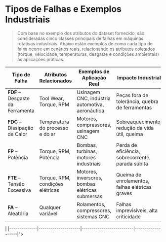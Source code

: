 
# Tipos de Falhas e Exemplos Industriais

>Com base no exemplo dos atributos do dataset fornecido, são consideradas cinco classes principais de falhas em máquinas rotativas industriais. Abaixo estão exemplos de como cada tipo de falha ocorre em cenários reais, relacionando os atributos coletados (torque, velocidade, temperaturas, desgaste e condições ambientais) às aplicações práticas.

Tipo de Falha                    | Atributos Relacionados           | Exemplos de Aplicação Real                      | Impacto Industrial                                |
-------------------------------- | -------------------------------- | ----------------------------------------------- | ------------------------------------------------- |
**FDF** – Desgaste da Ferramenta | Tool Wear, Torque, RPM           | Usinagem CNC, indústria automotiva, aeronáutica | Peças fora de tolerância, quebra de ferramentas |
**FDC** – Dissipação de Calor    | Temperatura do processo e do ar  | Motores, compressores, usinagem CNC             | Sobreaquecimento, redução da vida útil, queima  |
**FP** – Potência                | Torque, RPM, Potência            | Bombas, turbinas, motores industriais           | Perda de eficiência, sobrecorrente, parada súbita |
**FTE** – Tensão Excessiva       | Torque, RPM, condições elétricas | Motores, inversores, bombas elétricas submersas | Queima de enrolamentos, falhas elétricas graves  |
**FA** – Aleatória               | Qualquer variável                | Rolamentos, compressores, sistemas CNC          | Falhas imprevisíveis, alta criticidade 
|
|--------------|---------------------|--------------------------|-------------------|">
